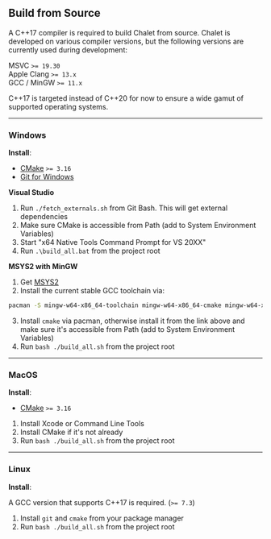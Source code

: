 ## Build from Source

A C++17 compiler is required to build Chalet from source. Chalet is developed on various compiler versions, but the following versions are currently used during development:

MSVC `>= 19.30`  
Apple Clang `>= 13.x`  
GCC / MinGW `>= 11.x`

C++17 is targeted instead of C++20 for now to ensure a wide gamut of supported operating systems.

---
### Windows

**Install**: 

* [CMake](https://cmake.org/download) `>= 3.16`
* [Git for Windows](https://gitforwindows.org)


**Visual Studio**

1. Run `./fetch_externals.sh` from Git Bash. This will get external dependencies
2. Make sure CMake is accessible from Path (add to System Environment Variables)
3. Start "x64 Native Tools Command Prompt for VS 20XX"
4. Run `.\build_all.bat` from the project root

**MSYS2 with MinGW**

1. Get [MSYS2](https://www.msys2.org/)
2. Install the current stable GCC toolchain via:

```bash
pacman -S mingw-w64-x86_64-toolchain mingw-w64-x86_64-cmake mingw-w64-x86_64-ninja
```

3. Install `cmake` via pacman, otherwise install it from the link above and make sure it's accessible from Path (add to System Environment Variables)
4. Run `bash ./build_all.sh` from the project root

---
### MacOS

**Install**: 

* [CMake](https://cmake.org/download) `>= 3.16`

1. Install Xcode or Command Line Tools
2. Install CMake if it's not already
3. Run `bash ./build_all.sh` from the project root

---
### Linux

**Install**: 

A GCC version that supports C++17 is required. (`>= 7.3`)

1. Install `git` and `cmake` from your package manager
2. Run `bash ./build_all.sh` from the project root
